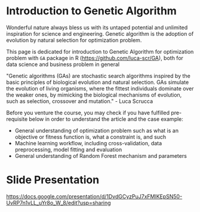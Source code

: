 # Introduction to Genetic Algorithm

Wonderful nature always bless us with its untaped potential and unlimited inspiration for science and engineering. Genetic algorithm is the adoption of evolution by natural selection for optimization problem.

This page is dedicated for introduction to Genetic Algorithm for optimization problem with `GA` package in R (https://github.com/luca-scr/GA), both for data science and business problem in general 

"Genetic algorithms (GAs) are stochastic search algorithms inspired by the basic principles of biological evolution and natural selection. GAs simulate the evolution of living organisms, where the fittest individuals dominate over the weaker ones, by mimicking the biological mechanisms of evolution, such as selection, crossover and mutation." - Luca Scrucca

Before you venture the course, you may check if you have fulfilled pre-requisite below in order to understand the article and the case example:

* General understanding of optimization problem such as what is an objective or fitness function is, what a constraint is, and such
* Machine learning workflow, including cross-validation, data preprocessing, model fitting and evaluation
* General understanding of Random Forest mechanism and parameters

# Slide Presentation

https://docs.google.com/presentation/d/1DvdGCyzPuJ7xFMlKEpSN50-UvRP7n1vLL_uYr8o_W_8/edit?usp=sharing

